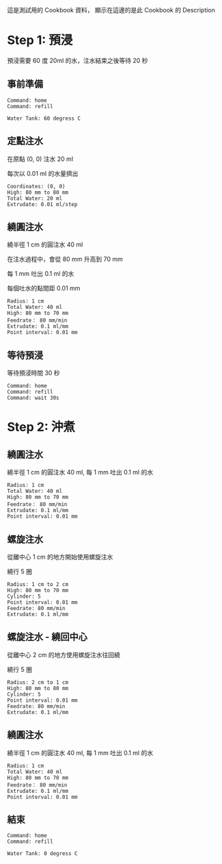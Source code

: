 
這是測試用的 Cookbook 資料，
顯示在這邊的是此 Cookbook 的 Description

# Step 1: 預浸

預浸需要 60 度 20ml 的水，注水結束之後等待 20 秒

## 事前準備

``` operations
Command: home
Command: refill
```

``` heat
Water Tank: 60 degress C
```
## 定點注水

在原點 (0, 0) 注水 20 ml

每次以 0.01 ml 的水量擠出

``` fixed_point
Coordinates: (0, 0)
High: 80 mm to 80 mm
Total Water: 20 ml
Extrudate: 0.01 ml/step
```

## 繞圓注水

繞半徑 1 cm 的圓注水 40 ml

在注水過程中，會從 80 mm 升高到 70 mm

每 1 mm 吐出 0.1 ml 的水

每個吐水的點間距 0.01 mm

``` circle
Radius: 1 cm
Total Water: 40 ml
High: 80 mm to 70 mm
Feedrate： 80 mm/min
Extrudate: 0.1 ml/mm
Point interval: 0.01 mm
```

## 等待預浸

等待預浸時間 30 秒

``` operations
Command: home
Command: refill
Command: wait 30s
```

# Step 2: 沖煮

## 繞圓注水

繞半徑 1 cm 的圓注水 40 ml, 每 1 mm 吐出 0.1 ml 的水

``` circle
Radius: 1 cm
Total Water: 40 ml
High: 80 mm to 70 mm
Feedrate： 80 mm/min
Extrudate: 0.1 ml/mm
Point interval: 0.01 mm
```

## 螺旋注水

從離中心 1 cm 的地方開始使用螺旋注水

繞行 5 圈

``` spiral
Radius: 1 cm to 2 cm
High: 80 mm to 70 mm
Cylinder: 5
Point interval: 0.01 mm
Feedrate: 80 mm/min
Extrudate: 0.1 ml/mm
```

## 螺旋注水 - 繞回中心

從離中心 2 cm 的地方使用螺旋注水往回繞

繞行 5 圈

``` spiral
Radius: 2 cm to 1 cm
High: 80 mm to 80 mm
Cylinder: 5
Point interval: 0.01 mm
Feedrate: 80 mm/min
Extrudate: 0.1 ml/mm
```

## 繞圓注水

繞半徑 1 cm 的圓注水 40 ml, 每 1 mm 吐出 0.1 ml 的水

``` circle
Radius: 1 cm
Total Water: 40 ml
High: 80 mm to 70 mm
Feedrate： 80 mm/min
Extrudate: 0.1 ml/mm
Point interval: 0.01 mm
```

## 結束

``` operations
Command: home
Command: refill
```

``` heat
Water Tank: 0 degress C
```
